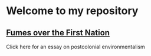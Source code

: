 # Welcome to my repository
## [Fumes over the First Nation](hanwzhang.github.io/fyse_final.md)
Click here for an essay on postcolonial environmentalism

